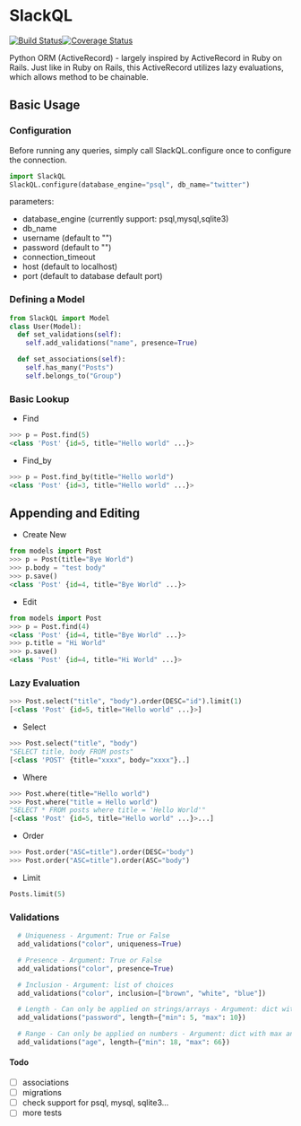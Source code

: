 # SlackQL
[![Build Status](https://travis-ci.org/makenneth/SlackQL.svg?branch=master)](https://travis-ci.org/makenneth/SlackQL)[![Coverage Status](https://coveralls.io/repos/github/makenneth/SlackQL/badge.svg)](https://coveralls.io/github/makenneth/SlackQL)

Python ORM (ActiveRecord) - largely inspired by ActiveRecord in Ruby on Rails. Just like in Ruby on Rails, this ActiveRecord utilizes lazy evaluations, which allows method to be chainable.

## Basic Usage
### Configuration
Before running any queries, simply call SlackQL.configure once to configure the connection.
```python
import SlackQL
SlackQL.configure(database_engine="psql", db_name="twitter")
```

parameters:
  - database_engine (currently support: psql,mysql,sqlite3)
  - db_name
  - username (default to "")
  - password (default to "")
  - connection_timeout
  - host (default to localhost)
  - port (default to database default port)


### Defining a Model
```python
from SlackQL import Model
class User(Model):
  def set_validations(self):
    self.add_validations("name", presence=True)

  def set_associations(self):
    self.has_many("Posts")
    self.belongs_to("Group")
```

### Basic Lookup
- Find
```python
>>> p = Post.find(5)
<class 'Post' {id=5, title="Hello world" ...}>
```

- Find_by
```python
>>> p = Post.find_by(title="Hello world")
<class 'Post' {id=3, title="Hello world" ...}>
```

## Appending and Editing
- Create New
```python
from models import Post
>>> p = Post(title="Bye World")
>>> p.body = "test body"
>>> p.save()
<class 'Post' {id=4, title="Bye World" ...}>
```

- Edit
```python
from models import Post
>>> p = Post.find(4)
<class 'Post' {id=4, title="Bye World" ...}>
>>> p.title = "Hi World"
>>> p.save()
<class 'Post' {id=4, title="Hi World" ...}>
```

### Lazy Evaluation
```python
>>> Post.select("title", "body").order(DESC="id").limit(1)
[<class 'Post' {id=5, title="Hello world" ...}>]
```

- Select
```python
>>> Post.select("title", "body")
"SELECT title, body FROM posts"
[<class 'POST' {title="xxxx", body="xxxx"}..]
```

- Where
```python
>>> Post.where(title="Hello world")
>>> Post.where("title = Hello world")
"SELECT * FROM posts where title = 'Hello World'"
[<class 'Post' {id=5, title="Hello world" ...}>...]
```

- Order
```python
>>> Post.order("ASC=title").order(DESC="body")
>>> Post.order("ASC=title").order(ASC="body")
```
- Limit
```python
Posts.limit(5)
```

### Validations
```python
  # Uniqueness - Argument: True or False
  add_validations("color", uniqueness=True)

  # Presence - Argument: True or False
  add_validations("color", presence=True)

  # Inclusion - Argument: list of choices
  add_validations("color", inclusion=["brown", "white", "blue"])

  # Length - Can only be applied on strings/arrays - Argument: dict with max and mean
  add_validations("password", length={"min": 5, "max": 10})

  # Range - Can only be applied on numbers - Argument: dict with max and mean
  add_validations("age", length={"min": 18, "max": 66})
```

#### Todo
- [ ] associations
- [ ] migrations
- [ ] check support for psql, mysql, sqlite3...
- [ ] more tests
